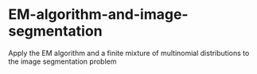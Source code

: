 # EM-algorithm-and-image-segmentation
Apply the EM algorithm and a finite mixture of multinomial distributions to the image segmentation problem
